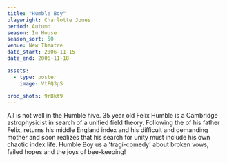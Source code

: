 ```yaml
---
title: "Humble Boy"
playwright: Charlotte Jones
period: Autumn
season: In House
season_sort: 50
venue: New Theatre
date_start: 2006-11-15
date_end: 2006-11-18

assets:
  - type: poster
    image: VtFQ3pS

prod_shots: 9rBkt9
---
```


All is not well in the Humble hive. 35 year old Felix Humble is a Cambridge astrophysicist in search of a unified field theory. Following the of his father Felix, returns his middle England index and his difficult and demanding mother and soon realizes that his search for unity must include his own chaotic index life. Humble Boy us a 'tragi-comedy' about broken vows, failed hopes and the joys of bee-keeping!

